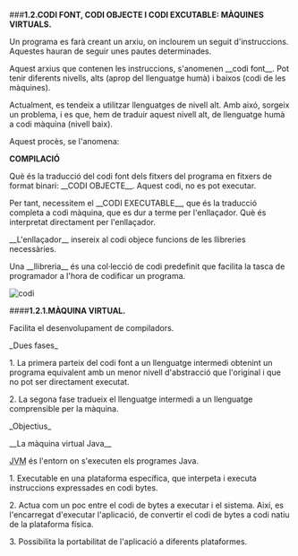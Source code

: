 ###__1.2.CODI FONT, CODI OBJECTE I CODI EXCUTABLE: MÀQUINES VIRTUALS.__

<p>Un programa es farà creant un arxiu, on inclourem un seguit d'instruccions. 
 Aquestes hauran de seguir unes pautes determinades.<p>

<p> Aquest arxius que contenen les instruccions, s'anomenen __codi font__. 
 Pot tenir diferents nivells, alts (aprop del llenguatge humà) i baixos 
 (codi de les màquines).<p>
 
 <p>Actualment, es tendeix a utilitzar llenguatges de nivell alt. Amb aixó, 
 sorgeix un problema, i es que, hem de traduir aquest nivell alt, de llenguatge 
 humà a codi màquina (nivell baix).<p>
 
 <p>Aquest procès, se l'anomena:<p>
 
 __COMPILACIÓ__
 
 <p>Què és la traducció del codi font dels fitxers del programa en fitxers de format binari: __CODI OBJECTE__. 
 Aquest codi, no es pot executar.<p>
 
 <p>Per tant, necessitem el __CODI EXECUTABLE__, que és la traducció completa a codi màquina, 
 que es dur a terme per l'enllaçador. Què és  interpretat directament per l'enllaçador.<p>
 
 <p>__L'enllaçador__ insereix al codi objece funcions de les llibreries necessàries. 
 <p>Una __llibreria__ és una col·lecció de codi predefinit que facilita la tasca de 
 programador a l'hora de codificar un programa.<p>
 
![codi](http://ioc.xtec.cat/materials/FP/Materials/2252_DAM/DAM_2252_M05/web/html/WebContent/u1/media/ic10m05u1_01.png)
 
####__1.2.1.MÀQUINA VIRTUAL.__
<p>Facilita el desenvolupament de compiladors.<p>
<p>_Dues fases_<p>
<p>1. La primera parteix del codi font a un llenguatge intermedi obtenint un programa equivalent amb un
menor nivell d'abstracció que l'original i que no pot ser directament executat.<p>
<p>2. La segona fase tradueix el llenguatge intermedi a un llenguatge comprensible per la màquina.<p>
<p>_Objectius_<p>
<p<El codi de la primera fase, el codi intermedi, sigui comú per a qualsevol processador, i que 
el codi generat en la segona fase sigui l'específic per a cada processador.<p>
<p>__La màquina virtual Java__<p>
<p><abbr title="Màquina virtual Java">JVM</abbr> és l'entorn on s'executen els programes Java.<p>
<p>1. Executable en una plataforma específica, que interpeta i executa instruccions expressades en codi bytes.<p>
<p>2. Actua com un poc entre el codi de bytes a executar i el sistema. Així, es l'encarregat d'executar l'aplicació, 
de convertir el codi de bytes a codi natiu de la plataforma física.<p>
<p>3. Possibilita la portabilitat de l'aplicació a diferents plataformes.<p>



 
 
 
 
 

 
 

 
 
 
 


